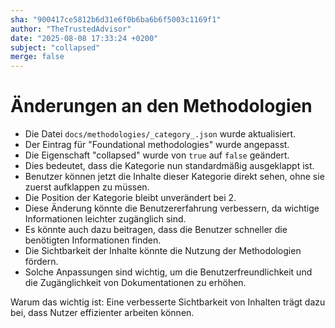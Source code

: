 ```yaml
---
sha: "900417ce5812b6d31e6f0b6ba6b6f5003c1169f1"
author: "TheTrustedAdvisor"
date: "2025-08-08 17:33:24 +0200"
subject: "collapsed"
merge: false
---
```


# Änderungen an den Methodologien

- Die Datei `docs/methodologies/_category_.json` wurde aktualisiert.
- Der Eintrag für "Foundational methodologies" wurde angepasst.
- Die Eigenschaft "collapsed" wurde von `true` auf `false` geändert.
- Dies bedeutet, dass die Kategorie nun standardmäßig ausgeklappt ist.
- Benutzer können jetzt die Inhalte dieser Kategorie direkt sehen, ohne sie zuerst aufklappen zu müssen.
- Die Position der Kategorie bleibt unverändert bei 2.
- Diese Änderung könnte die Benutzererfahrung verbessern, da wichtige Informationen leichter zugänglich sind.
- Es könnte auch dazu beitragen, dass die Benutzer schneller die benötigten Informationen finden.
- Die Sichtbarkeit der Inhalte könnte die Nutzung der Methodologien fördern.
- Solche Anpassungen sind wichtig, um die Benutzerfreundlichkeit und die Zugänglichkeit von Dokumentationen zu erhöhen.

Warum das wichtig ist: Eine verbesserte Sichtbarkeit von Inhalten trägt dazu bei, dass Nutzer effizienter arbeiten können.

